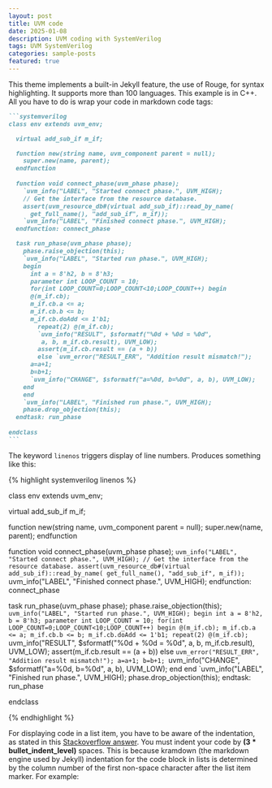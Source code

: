 ```yaml
---
layout: post
title: UVM code
date: 2025-01-08
description: UVM coding with SystemVerilog
tags: UVM SystemVerilog
categories: sample-posts
featured: true
---
```


This theme implements a built-in Jekyll feature, the use of Rouge, for syntax highlighting.
It supports more than 100 languages.
This example is in C++.
All you have to do is wrap your code in markdown code tags:


````markdown
```systemverilog
class env extends uvm_env;

  virtual add_sub_if m_if;

  function new(string name, uvm_component parent = null);
    super.new(name, parent);
  endfunction
  
  function void connect_phase(uvm_phase phase);
    `uvm_info("LABEL", "Started connect phase.", UVM_HIGH);
    // Get the interface from the resource database.
    assert(uvm_resource_db#(virtual add_sub_if)::read_by_name(
      get_full_name(), "add_sub_if", m_if));
    `uvm_info("LABEL", "Finished connect phase.", UVM_HIGH);
  endfunction: connect_phase

  task run_phase(uvm_phase phase);
    phase.raise_objection(this);
    `uvm_info("LABEL", "Started run phase.", UVM_HIGH);
    begin
      int a = 8'h2, b = 8'h3;
      parameter int LOOP_COUNT = 10;
      for(int LOOP_COUNT=0;LOOP_COUNT<10;LOOP_COUNT++) begin
      @(m_if.cb);
      m_if.cb.a <= a;
      m_if.cb.b <= b;
      m_if.cb.doAdd <= 1'b1;
        repeat(2) @(m_if.cb);
        `uvm_info("RESULT", $sformatf("%0d + %0d = %0d", 
         a, b, m_if.cb.result), UVM_LOW);
        assert(m_if.cb.result == (a + b))
        else `uvm_error("RESULT_ERR", "Addition result mismatch!");
      a=a+1;
      b=b+1;
      `uvm_info("CHANGE", $sformatf("a=%0d, b=%0d", a, b), UVM_LOW);
    end
    end
    `uvm_info("LABEL", "Finished run phase.", UVM_HIGH);
    phase.drop_objection(this);
  endtask: run_phase
  
endclass
```
````

The keyword `linenos` triggers display of line numbers.
Produces something like this:


{% highlight systemverilog linenos %}

class env extends uvm_env;

  virtual add_sub_if m_if;

  function new(string name, uvm_component parent = null);
    super.new(name, parent);
  endfunction
  
  function void connect_phase(uvm_phase phase);
    `uvm_info("LABEL", "Started connect phase.", UVM_HIGH);
    // Get the interface from the resource database.
    assert(uvm_resource_db#(virtual add_sub_if)::read_by_name(
      get_full_name(), "add_sub_if", m_if));
    `uvm_info("LABEL", "Finished connect phase.", UVM_HIGH);
  endfunction: connect_phase

  task run_phase(uvm_phase phase);
    phase.raise_objection(this);
    `uvm_info("LABEL", "Started run phase.", UVM_HIGH);
    begin
      int a = 8'h2, b = 8'h3;
      parameter int LOOP_COUNT = 10;
      for(int LOOP_COUNT=0;LOOP_COUNT<10;LOOP_COUNT++) begin
      @(m_if.cb);
      m_if.cb.a <= a;
      m_if.cb.b <= b;
      m_if.cb.doAdd <= 1'b1;
        repeat(2) @(m_if.cb);
        `uvm_info("RESULT", $sformatf("%0d + %0d = %0d", 
         a, b, m_if.cb.result), UVM_LOW);
        assert(m_if.cb.result == (a + b))
        else `uvm_error("RESULT_ERR", "Addition result mismatch!");
      a=a+1;
      b=b+1;
      `uvm_info("CHANGE", $sformatf("a=%0d, b=%0d", a, b), UVM_LOW);
    end
    end
    `uvm_info("LABEL", "Finished run phase.", UVM_HIGH);
    phase.drop_objection(this);
  endtask: run_phase
  
endclass

{% endhighlight %}

For displaying code in a list item, you have to be aware of the indentation, as stated in this [Stackoverflow answer](https://stackoverflow.com/questions/34987908/embed-a-code-block-in-a-list-item-with-proper-indentation-in-kramdown/38090598#38090598). You must indent your code by **(3 \* bullet_indent_level)** spaces. This is because kramdown (the markdown engine used by Jekyll) indentation for the code block in lists is determined by the column number of the first non-space character after the list item marker. For example:

